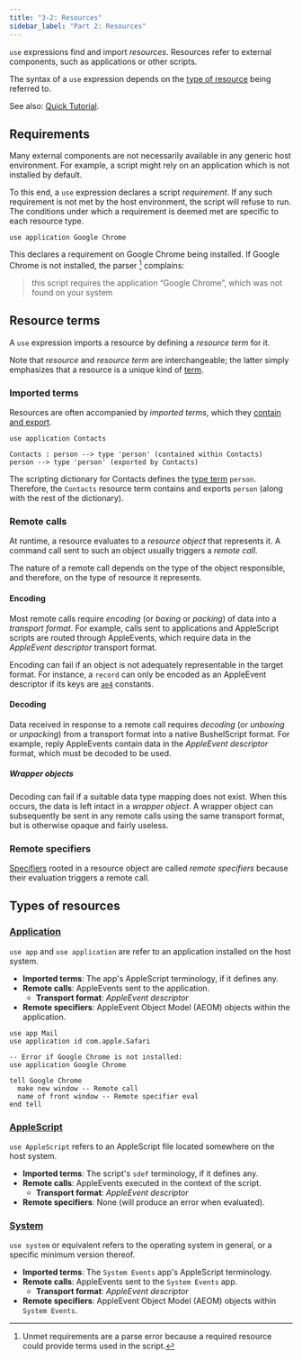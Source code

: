 ```yaml
---
title: "3-2: Resources"
sidebar_label: "Part 2: Resources"
---
```


`use` expressions find and import _resources_. Resources refer to external components, such as applications or other scripts.

The syntax of a `use` expression depends on the [type of resource](#types-of-resources) being referred to.

See also: [Quick Tutorial](/docs/tutorial/resources).

## Requirements

Many external components are not necessarily available in any generic host environment. For example, a script might rely on an application which is not installed by default.

To this end, a `use` expression declares a script _requirement_. If any such requirement is not met by the host environment, the script will refuse to run. The conditions under which a requirement is deemed met are specific to each resource type.

[^parse-error]: Unmet requirements are a parse error because a required resource could provide terms used in the script.

```
use application Google Chrome
```

This declares a requirement on Google Chrome being installed. If Google Chrome is not installed, the parser [^parse-error] complains:

> this script requires the application “Google Chrome”, which was not found on your system

## Resource terms

A `use` expression imports a resource by defining a _resource term_ for it.

Note that _resource_ and _resource term_ are interchangeable; the latter simply emphasizes that a resource is a unique kind of [term](terms).

### Imported terms

Resources are often accompanied by _imported terms_, which they [contain and export](dictionaries).

```
use application Contacts

Contacts : person --> type 'person' (contained within Contacts)
person --> type 'person' (exported by Contacts)
```

The scripting dictionary for Contacts defines the [type term](terms) `person`. Therefore, the `Contacts` resource term contains and exports `person` (along with the rest of the dictionary).

### Remote calls

At runtime, a resource evaluates to a _resource object_ that represents it. A command call sent to such an object usually triggers a _remote call_.

The nature of a remote call depends on the type of the object responsible, and therefore, on the type of resource it represents.

#### Encoding

Most remote calls require _encoding_ (or _boxing_ or _packing_) of data into a _transport format_. For example, calls sent to applications and AppleScript scripts are routed through AppleEvents, which require data in the _AppleEvent descriptor_ transport format.

Encoding can fail if an object is not adequately representable in the target format. For instance, a `record` can only be encoded as an AppleEvent descriptor if its keys are [`ae4`](terms#uid-domains) constants.

#### Decoding

Data received in response to a remote call requires _decoding_ (or _unboxing_ or _unpacking_) from a transport format into a native BushelScript format. For example, reply AppleEvents contain data in the _AppleEvent descriptor_ format, which must be decoded to be used.

##### Wrapper objects

Decoding can fail if a suitable data type mapping does not exist. When this occurs, the data is left intact in a _wrapper object_. A wrapper object can subsequently be sent in any remote calls using the same transport format, but is otherwise opaque and fairly useless.

### Remote specifiers

[Specifiers](specifiers) rooted in a resource object are called _remote specifiers_ because their evaluation triggers a remote call.

## Types of resources

### [Application](/docs/ref/grammar#require)

`use app` and `use application` are refer to an application installed on the host system.

- **Imported terms**: The app's AppleScript terminology, if it defines any.
- **Remote calls**: AppleEvents sent to the application.
  - **Transport format**: _AppleEvent descriptor_
- **Remote specifiers**: AppleEvent Object Model (AEOM) objects within the application.

```
use app Mail
use application id com.apple.Safari

-- Error if Google Chrome is not installed:
use application Google Chrome

tell Google Chrome
  make new window -- Remote call
  name of front window -- Remote specifier eval
end tell
```

### [AppleScript](/docs/ref/grammar#require)

`use AppleScript` refers to an AppleScript file located somewhere on the host system.

- **Imported terms**: The script's `sdef` terminology, if it defines any.
- **Remote calls**: AppleEvents executed in the context of the script.
  - **Transport format**: _AppleEvent descriptor_
- **Remote specifiers**: None (will produce an error when evaluated).

### [System](/docs/ref/grammar#require)

`use system` or equivalent refers to the operating system in general, or a specific minimum version thereof.

- **Imported terms**: The `System Events` app's AppleScript terminology.
- **Remote calls**: AppleEvents sent to the `System Events` app.
  - **Transport format**: _AppleEvent descriptor_
- **Remote specifiers**: AppleEvent Object Model (AEOM) objects within `System Events`.
